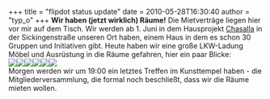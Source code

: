 +++
title = "flipdot status update"
date = 2010-05-28T16:30:40
author = "typ_o"
+++
**Wir haben (jetzt wirklich) Räume\!** Die Mietverträge liegen hier vor
mir auf dem Tisch. Wir werden ab 1. Juni in dem Hausprojekt
[Chasalla](http://fabrik-chasalla.de/) in der Sickingenstraße unseren
Ort haben, einem Haus in dem es schon 30 Gruppen und Initiativen gibt.
Heute haben wir eine große LKW-Ladung Möbel und Ausrüstung in die Räume
gefahren, hier ein paar Blicke:  
[![](https://flipdot.org/blog/uploads/IMAG0216.serendipityThumb.jpg)](https://flipdot.org/blog/uploads/IMAG0216.jpg)[![](https://flipdot.org/blog/uploads/IMAG0209.serendipityThumb.jpg)](https://flipdot.org/blog/uploads/IMAG0209.jpg)[![](https://flipdot.org/blog/uploads/IMAG0210.serendipityThumb.jpg)](https://flipdot.org/blog/uploads/IMAG0210.jpg)[![](https://flipdot.org/blog/uploads/IMAG0211.serendipityThumb.jpg)](https://flipdot.org/blog/uploads/IMAG0211.jpg)[![](https://flipdot.org/blog/uploads/IMAG0212.serendipityThumb.jpg)](https://flipdot.org/blog/uploads/IMAG0212.jpg)[![](https://flipdot.org/blog/uploads/IMAG0213.serendipityThumb.jpg)](https://flipdot.org/blog/uploads/IMAG0213.jpg)  
Morgen werden wir um 19:00 ein letztes Treffen im Kunsttempel haben -
die Mitgliederversammlung, die formal noch beschließt, dass wir die
Räume mieten wollen.
